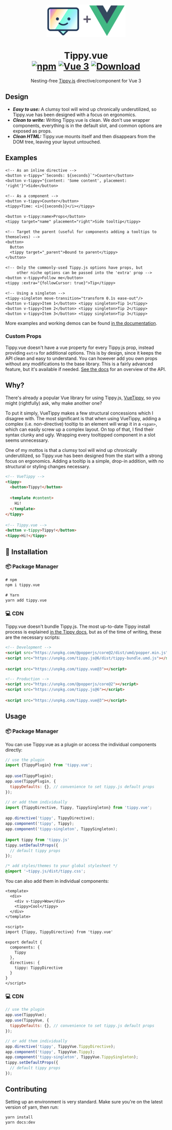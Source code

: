 <div align="center">
<img src="./tippy+vue.min.svg" alt="Logo" height="100"/>
</div>

<h1 align="center">
Tippy.vue
<br>
<a href="https://www.npmjs.com/package/tippy.vue"><img src="https://img.shields.io/npm/v/tippy.vue.svg" alt="npm"/></a>
<a href="https://v3.vuejs.org/"><img src="https://img.shields.io/badge/vue-3.x-brightgreen.svg" alt="Vue 3"/></a>
<a href="https://www.npmjs.com/package/tippy.vue"><img src="https://img.shields.io/npm/dt/tippy.vue.svg" alt="Download"/></a>
</h1>

<p align="center">
Nesting-free <a href="https://atomiks.github.io/tippyjs/">Tippy.js</a> directive/component for Vue 3
</p>

## Design

- ***Easy to use:*** A clumsy tool will wind up chronically underutilized, so Tippy.vue has been designed with a focus 
  on ergonomics.
- ***Clean to write:*** Writing Tippy.vue is clean. We don't use wrapper components, everything is in the default slot, 
  and common options are exposed as props.
- ***Clean HTML:*** Tippy.vue mounts itself and then disappears from the DOM tree, leaving your layout untouched.

## Examples

```vue
<!-- As an inline directive -->
<button v-tippy="`Seconds: ${seconds}`">Counter</button>
<button v-tippy="{content: 'Some content', placement: 'right'}">Side</button>

<!-- As a component -->
<button v-tippy>Counter</button>
<tippy>Time: <i>{{seconds}}</i></tippy>

<button v-tippy:name>Props</button>
<tippy target="name" placement="right">Side tooltip</tippy>

<!-- Target the parent (useful for components adding a tooltips to themselves) -->
<button>
  Button
  <tippy target="_parent">Bound to parent</tippy>
</button>

<!-- Only the commonly-used Tippy.js options have props, but
     other niche options can be passed into the 'extra' prop -->
<button v-tippy>Follow me</button>
<tippy :extra="{followCursor: true}">Tip</tippy>

<!-- Using a singleton -->
<tippy-singleton move-transition="transform 0.1s ease-out"/>
<button v-tippy>Item 1</button> <tippy singleton>Tip 1</tippy>
<button v-tippy>Item 2</button> <tippy singleton>Tip 2</tippy>
<button v-tippy>Item 3</button> <tippy singleton>Tip 3</tippy>
```

More examples and working demos can be found [in the documentation](https://thecodewarrior.github.io/Tippy.vue/getting-started.html#demo).  

### Custom Props

Tippy.vue doesn't have a vue property for every Tippy.js prop, instead providing `extra` for additional options. This
is by design, since it keeps the API clean and easy to understand. You can however add you own props without any
modifications to the base library. This is a fairly advanced feature, but it's available if needed.
[See the docs](https://thecodewarrior.github.io/Tippy.vue/reference/custom-props.html) for an overview of the API.

## Why?

There's already a popular Vue library for using Tippy.js, [VueTippy](https://github.com/KABBOUCHI/vue-tippy), so you 
might (rightfully) ask, why make another one?

To put it simply, VueTippy makes a few structural concessions which I disagree with. The most significant is that when
using VueTippy, adding a complex (i.e. non-directive) tooltip to an element will wrap it in a `<span>`, which can easily 
screw up a complex layout. On top of that, I find their syntax clunky and ugly. Wrapping every tooltipped component in a 
slot seems unnecessary. 

One of my mottos is that a clumsy tool will wind up chronically underutilized, so Tippy.vue has been designed from the 
start with a strong focus on ergonomics. Adding a tooltip is a simple, drop-in addition, with no structural or styling 
changes necessary.

```html
<!-- VueTippy -->
<tippy>
  <button>Tippy!</button>
  
  <template #content>
    Hi!
  </template>
</tippy>

<!-- Tippy.vue -->
<button v-tippy>Tippy!</button>
<tippy>Hi!</tippy>
```

## 🚀 Installation

### 📦 Package Manager

```shell
# npm
npm i tippy.vue

# Yarn
yarn add tippy.vue
```

### 💻 CDN

Tippy.vue doesn't bundle Tippy.js. The most up-to-date Tippy install process is explained 
[in the Tippy docs](https://atomiks.github.io/tippyjs/v6/getting-started/#2-cdn), but as of the time of writing, these 
are the necessary scripts:
```html
<!-- Development -->
<script src="https://unpkg.com/@popperjs/core@2/dist/umd/popper.min.js"></script>
<script src="https://unpkg.com/tippy.js@6/dist/tippy-bundle.umd.js"></script>

<script src="https://unpkg.com/tippy.vue@3"></script>
```
```html
<!-- Production -->
<script src="https://unpkg.com/@popperjs/core@2"></script>
<script src="https://unpkg.com/tippy.js@6"></script>

<script src="https://unpkg.com/tippy.vue@3"></script>
```

## Usage

### 📦 Package Manager
You can use Tippy.vue as a plugin or access the individual components directly:
```js
// use the plugin
import {TippyPlugin} from 'tippy.vue';

app.use(TippyPlugin);
app.use(TippyPlugin, {
  tippyDefaults: {}, // convenience to set tippy.js default props
});
```
```js
// or add them individually
import {TippyDirective, Tippy, TippySingleton} from 'tippy.vue';

app.directive('tippy', TippyDirective);
app.component('tippy', Tippy);
app.component('tippy-singleton', TippySingleton);

import tippy from 'tippy.js'
tippy.setDefaultProps({
  // default tippy props
});
```
```css
/* add styles/themes to your global stylesheet */
@import '~tippy.js/dist/tippy.css';
```

You can also add them in individual components:
```vue
<template>
  <div>
    <div v-tippy>Wow</div>
    <tippy>Cool</tippy>
  </div>
</template>

<script>
import {Tippy, TippyDirective} from 'tippy.vue'

export default {
  components: {
    Tippy
  },
  directives: {
    tippy: TippyDirective
  }
}
</script>
```

### 💻 CDN

```js
// use the plugin
app.use(TippyVue);
app.use(TippyVue, {
  tippyDefaults: {}, // convenience to set tippy.js default props
});
```
```js
// or add them individually
app.directive('tippy', TippyVue.TippyDirective);
app.component('tippy', TippyVue.Tippy);
app.component('tippy-singleton', TippyVue.TippySingleton);
tippy.setDefaultProps({
  // default tippy props
});
```

## Contributing

Setting up an environment is very standard. Make sure you're on the latest version of yarn, then run:
```shell
yarn install
yarn docs:dev
```
